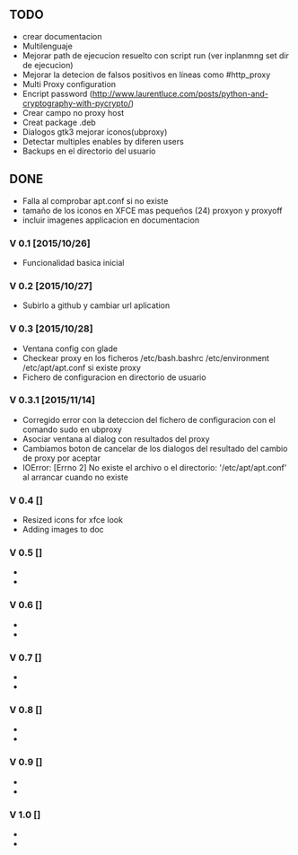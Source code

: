 ## TODO
* crear documentacion
* Multilenguaje
* Mejorar path de ejecucion resuelto con script run (ver inplanmng set dir de ejecucion)
* Mejorar la detecion de falsos positivos en líneas como #http_proxy
* Multi Proxy configuration
* Encript password (http://www.laurentluce.com/posts/python-and-cryptography-with-pycrypto/)
* Crear campo no proxy host
* Creat package .deb
* Dialogos gtk3  mejorar iconos(ubproxy)
* Detectar multiples enables by diferen users
* Backups en el directorio del usuario

## DONE
* Falla al comprobar apt.conf si no existe
* tamaño de los iconos en XFCE mas pequeños (24) proxyon y proxyoff
* incluir imagenes applicacion en documentacion


### V 0.1 [2015/10/26]
* Funcionalidad basica inicial

### V 0.2 [2015/10/27]
* Subirlo a github y cambiar url aplication

### V 0.3 [2015/10/28]
* Ventana config con glade
* Checkear proxy en los ficheros /etc/bash.bashrc /etc/environment /etc/apt/apt.conf si existe proxy
* Fichero de configuracion en directorio de usuario

### V 0.3.1 [2015/11/14]
* Corregido error con la deteccion del fichero de configuracion con el comando sudo en ubproxy
* Asociar ventana al dialog con resultados del proxy
* Cambiamos boton de cancelar de los dialogos del resultado del cambio de proxy por aceptar
* IOError: [Errno 2] No existe el archivo o el directorio: '/etc/apt/apt.conf' al arrancar cuando no existe

### V 0.4 []
* Resized icons for xfce look
* Adding images to doc

### V 0.5 []
*
*

### V 0.6 []
*
*

### V 0.7 []
*
*

### V 0.8 []
*
*

### V 0.9 []
*
*

### V 1.0 []
*
*
